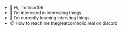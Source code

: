 
- 👋 Hi, I’m tmart06
- 👀 I’m interested in interesting things 
- 🌱 I’m currently learning intersting things 
- 📫 How to reach me thegreatcornholio.real on discord 

